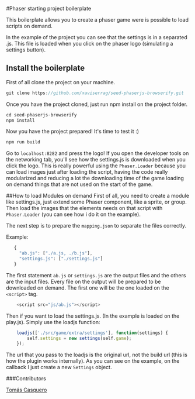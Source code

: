 #Phaser starting project boilerplate

This boilerplate allows you to create a phaser game were is possible to load scripts on demand.

In the example of the project you can see that the settings is in a separated .js. This file is loaded
when you click on the phaser logo (simulating a settings button).

## Install the boilerplate

First of all clone the project on your machine.

```javascript
git clone https://github.com/xaviserrag/seed-phaserjs-browserify.git
```

Once you have the project cloned, just run npm install on the project folder.

```javascript
cd seed-phaserjs-browserify
npm install
```

Now you have the project prepared! It's time to test it :)

```javascript
npm run build
```

Go to `localhost:8282` and press the logo! If you open the developer tools on the networking tab, you'll see how the
settings.js is downloaded when you click the logo. This is really powerful using the `Phaser.Loader` because you can load
images just after loading the script, having the code really modularized and reducing a lot the downloading time of the game
loading on demand things that are not used on the start of the game.


##How to load Modules on demand
First of all, you need to create a module like settings.js, just extend some Phaser component, like a sprite, or group.
Then load the images that the elements needs on that script with `Phaser.Loader` (you can see how i do it on the example).

The next step is to prepare the `mapping.json` to separate the files correctly.

Example:
```javascript
   {
     "ab.js": ["./a.js, ./b.js"],
     "settings.js": ["./settings.js"]
   }
```

The first statement `ab.js` or `settings.js` are the output files and the others are the input files. Every file on the output
will be prepared to be downloaded on demand. The first one will be the one loaded on the `<script>` tag.

```javascript
    <script src="js/ab.js"></script>
```

Then if you want to load the settings.js. (In the example is loaded on the play.js). Simply use the loadjs function:

```javascript
    loadjs(['./src/game/extra/settings'], function(settings) {
        self.settings = new settings(self.game);
    });
```

The url that you  pass to the loadjs is the original  url, not the build url  (this is how the plugin works internally).
As you can see on the example, on the callback I  just create a new `Settings` object.


###Contributors

[Tomás Casquero](https://github.com/tomcask)


